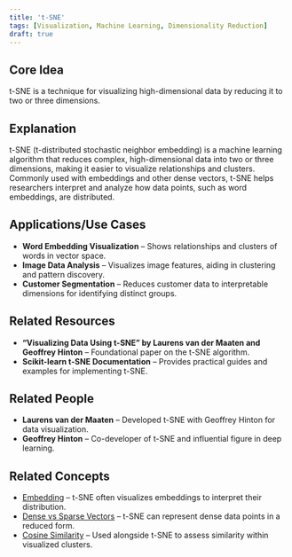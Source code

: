 ```yaml
---
title: 't-SNE'
tags: [Visualization, Machine Learning, Dimensionality Reduction]
draft: true
---
```


## Core Idea
t-SNE is a technique for visualizing high-dimensional data by reducing it to two or three dimensions.

## Explanation
t-SNE (t-distributed stochastic neighbor embedding) is a machine learning algorithm that reduces complex, high-dimensional data into two or three dimensions, making it easier to visualize relationships and clusters. Commonly used with embeddings and other dense vectors, t-SNE helps researchers interpret and analyze how data points, such as word embeddings, are distributed.

## Applications/Use Cases
- **Word Embedding Visualization** – Shows relationships and clusters of words in vector space.
- **Image Data Analysis** – Visualizes image features, aiding in clustering and pattern discovery.
- **Customer Segmentation** – Reduces customer data to interpretable dimensions for identifying distinct groups.

## Related Resources
- **“Visualizing Data Using t-SNE” by Laurens van der Maaten and Geoffrey Hinton** – Foundational paper on the t-SNE algorithm.
- **Scikit-learn t-SNE Documentation** – Provides practical guides and examples for implementing t-SNE.

## Related People
- **Laurens van der Maaten** – Developed t-SNE with Geoffrey Hinton for data visualization.
- **Geoffrey Hinton** – Co-developer of t-SNE and influential figure in deep learning.

## Related Concepts
- [Embedding](../Embedding) – t-SNE often visualizes embeddings to interpret their distribution.
- [Dense vs Sparse Vectors](../Dense_vs_Sparse_Vectors) – t-SNE can represent dense data points in a reduced form.
- [Cosine Similarity](../Cosine_Similarity) – Used alongside t-SNE to assess similarity within visualized clusters.

